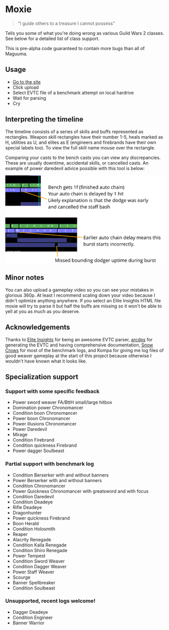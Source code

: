# Moxie

> "I guide others to a treasure I cannot possess"

Tells you some of what you're doing wrong as various Guild
Wars 2 classes. See below for a detailed list of class
support.

This is pre-alpha code guaranteed to contain more bugs than all of Maguuma.

## Usage

- [Go to the site](https://hobinjk.github.io/moxie/dist/)
- Click upload
- Select EVTC file of a benchmark attempt on local hardrive
- Wait for parsing
- Cry

## Interpreting the timeline

The timeline consists of a series of skills and buffs represented as
rectangles. Weapon skill rectangles have their number 1-5, heals marked as H,
utilities as U, and elites as E (engineers and firebrands have their own
special labels too). To view the full skill name mouse over the rectangle.

Comparing your casts to the bench casts you can view any discrepancies. These
are usually downtime, accidental skills, or cancelled casts. An example of
power daredevil advice possible with this tool is below:

![power daredevil advice](./docs/thief%20advice.png)

## Minor notes
You can also upload a gameplay video so you can see your mistakes in glorious
360p. At least I recommend scaling down your video because I didn't optimize
anything anywhere. If you select an Elite Insights HTML file moxie will try to
parse it but half the buffs are missing so it won't be able to yell at you as
much as you deserve.

## Acknowledgements

Thanks to [Elite
Insights](https://github.com/baaron4/GW2-Elite-Insights-Parser) for being an
awesome EVTC parser, [arcdps](https://www.deltaconnected.com/arcdps/) for
generating the EVTC and having comprehensive documentation, [Snow
Crows](https://snowcrows.com/) for most of the benchmark logs, and Kompa for
giving me log files of good weaver gameplay at the start of this project
because otherwise I wouldn't have known what it looks like.

## Specialization support

### Support with some specific feedback
 - Power sword weaver FA/BttH small/large hitbox
 - Domination power Chronomancer
 - Condition boon Chronomancer
 - Power boon Chronomancer
 - Power illusions Chronomancer
 - Power Daredevil
 - Mirage
 - Condition Firebrand
 - Condition quickness Firebrand
 - Power dagger Soulbeast

### Partial support with benchmark log
 - Condition Berserker with and without banners
 - Power Berserker with and without banners
 - Condition Chronomancer
 - Power Quickness Chronomancer with greatsword and with focus
 - Condition Daredevil
 - Condition Deadeye
 - Rifle Deadeye
 - Dragonhunter
 - Power quickness Firebrand
 - Boon Herald
 - Condition Holosmith
 - Reaper
 - Alacrity Renegade
 - Condition Kalla Renegade
 - Condition Shiro Renegade
 - Power Tempest
 - Condition Sword Weaver
 - Condition Dagger Weaver
 - Power Staff Weaver
 - Scourge
 - Banner Spellbreaker
 - Condition Soulbeast

### Unsupported, recent logs welcome!
 - Dagger Deadeye
 - Condition Engineer
 - Banner Warrior
